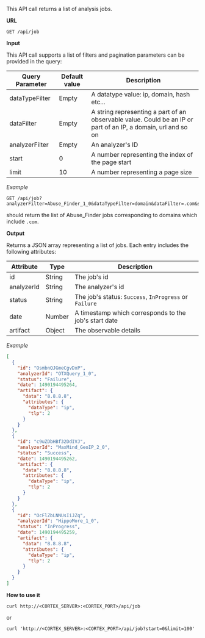 This API call returns a list of analysis jobs.

**URL** 
```
GET /api/job
```

**Input**

This API call supports a list of filters and pagination parameters can be provided in the query:

| Query Parameter  | Default value | Description |
| ------------ | ------------- | ------------- |
| dataTypeFilter  | Empty  | A datatype value: ip, domain, hash etc...  |
| dataFilter  | Empty | A string representing a part of an observable value. Could be an IP or part of an IP, a domain, url and so on |
| analyzerFilter  | Empty | An analyzer's ID  |
| start  | 0  | A number representing the index of the page start |
| limit  | 10  | A number representing a page size |

*Example*
```
GET /api/job?analyzerFilter=Abuse_Finder_1_0&dataTypeFilter=domain&dataFilter=.com&start=0&limit=50
```

should return the list of Abuse_Finder jobs corresponding to domains which include `.com`.

**Output**

Returns a JSON array representing a list of jobs. Each entry includes the following attributes:

| Attribute  | Type | Description |
| ------------ | ------------- | ------------- |
| id  | String  | The job's id |
| analyzerId  | String| The analyzer's id |
| status  | String  | The job's status: `Success`, `InProgress` or `Failure` |
| date  | Number  | A timestamp which corresponds to the job's start date |
| artifact  | Object  | The observable details |

*Example*

```json
[
  {
    "id": "OsmbnQJGmeCgvDxP",
    "analyzerId": "OTXQuery_1_0",
    "status": "Failure",
    "date": 1490194495264,
    "artifact": {
      "data": "8.8.8.8",
      "attributes": {
        "dataType": "ip",
        "tlp": 2
      }
    }
  },
  {
    "id": "c9uZDbHBf32DdIVJ",
    "analyzerId": "MaxMind_GeoIP_2_0",
    "status": "Success",
    "date": 1490194495262,
    "artifact": {
      "data": "8.8.8.8",
      "attributes": {
        "dataType": "ip",
        "tlp": 2
      }
    }
  },
  {
    "id": "OcFlZbLNNUsIiJZq",
    "analyzerId": "HippoMore_1_0",
    "status": "InProgress",
    "date": 1490194495259,
    "artifact": {
      "data": "8.8.8.8",
      "attributes": {
        "dataType": "ip",
        "tlp": 2
      }
    }
  }
]
```

**How to use it**

```
curl http://<CORTEX_SERVER>:<CORTEX_PORT>/api/job
```

or

```
curl 'http://<CORTEX_SERVER>:<CORTEX_PORT>/api/job?start=0&limit=100'
```